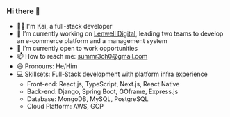 ### Hi there 👋

- 👨‍💻 I'm Kai, a full-stack developer
- 🏢 I’m currently working on [Lenwell Digital](https://lenwellinternational.com/), leading two teams to develop an e-commerce platform and a management system
- 💼 I’m currently open to work opportunities
- 📫 How to reach me: summr3ch0@gmail.com
- 😄 Pronouns: He/Him
- 💻 Skillsets: Full-Stack development with platform infra experience
  - Front-end: React.js, TypeScript, Next.js, React Native
  - Back-end: Django, Spring Boot, GOframe, Express.js
  - Database: MongoDB, MySQL, PostgreSQL
  - Cloud Platform: AWS, GCP

